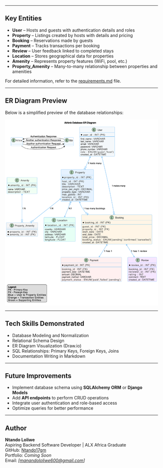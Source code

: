 
---

## Key Entities
- **User** – Hosts and guests with authentication details and roles  
- **Property** – Listings created by hosts with details and pricing  
- **Booking** – Reservations made by guests  
- **Payment** – Tracks transactions per booking  
- **Review** – User feedback linked to completed stays  
- **Location** – Stores geographical data for properties  
- **Amenity** – Represents property features (WiFi, pool, etc.)  
- **Property_Amenity** – Many-to-many relationship between properties and amenities  

For detailed information, refer to the [requirements.md](./ERD/requirements.md) file.

---

## ER Diagram Preview
Below is a simplified preview of the database relationships:

![Airbnb ERD](./ERD/airbnb_erd-2.png)

---

## Tech Skills Demonstrated
- Database Modeling and Normalization  
- Relational Schema Design  
- ER Diagram Visualization (Draw.io)  
- SQL Relationships: Primary Keys, Foreign Keys, Joins  
- Documentation Writing in Markdown  

---

## Future Improvements
- Implement database schema using **SQLAlchemy ORM** or **Django Models**
- Add **API endpoints** to perform CRUD operations
- Integrate user authentication and role-based access
- Optimize queries for better performance

---

## Author
**Ntando Loliwe**  
Aspiring Backend Software Developer | ALX Africa Graduate  
GitHub: [Ntando17gm](https://github.com/Ntando17gm)  
Portfolio: *Coming Soon*  
Email: *[manandololiwe600@gmail.com]*  


